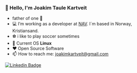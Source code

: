 ### :wave: Hello, I'm Joakim Taule Kartveit
- father of one :baby:
- :computer: I’m working as a developer at [NAV](https://nav.no). I´m based in Norway, Kristiansand.
- :soccer: i like to play soccer sometimes
- :penguin: Current OS **Linux**
- :heart: Open Source Software
- 📫 How to reach me: joakimkartveit@gmail.com

[![Linkedin Badge](https://img.shields.io/badge/-LinkedIn-blue?style=flat-square&logo=Linkedin&logoColor=white&link=https://www.linkedin.com/in/harshkumarkhatri/)](https://www.linkedin.com/in/joakim-taule-kartveit-7633aa84/)
